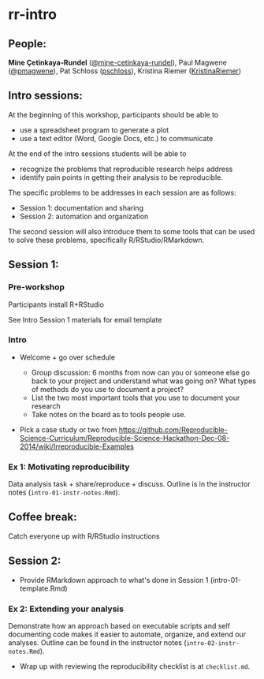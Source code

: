 rr-intro
========

## People:

**Mine Çetinkaya-Rundel** ([@mine-cetinkaya-rundel](https://github.com/mine-cetinkaya-rundel)), Paul Magwene ([@pmagwene](https://github.com/pmagwene)), Pat Schloss ([pschloss](https://github.com/pschloss)), Kristina Riemer ([KristinaRiemer](https://github.com/KristinaRiemer))

## Intro sessions:

At the beginning of this workshop, participants should be able to

- use a spreadsheet program to generate a plot
- use a text editor (Word, Google Docs, etc.) to communicate

At the end of the intro sessions students will be able to 

- recognize the problems that reproducible research helps address 
- identify pain points in getting their analysis to be reproducible.

The specific problems to be addresses in each session are as follows:

- Session 1: documentation and sharing
- Session 2: automation and organization

The second session will also introduce them to some tools that can be used to solve these 
problems, specifically R/RStudio/RMarkdown.

## Session 1:

### Pre-workshop

Participants install R+RStudio

See Intro Session 1 materials for email template

### Intro

- Welcome + go over schedule

    * Group discussion: 6 months from now can you or someone else go back to your project and understand what was going on? What types of methods do you use to document a project?
    * List the two most important tools that you use to document your research
    * Take notes on the board as to tools people use.

- Pick a case study or two from https://github.com/Reproducible-Science-Curriculum/Reproducible-Science-Hackathon-Dec-08-2014/wiki/Irreproducible-Examples

### Ex 1: Motivating reproducibility

Data analysis task + share/reproduce + discuss. Outline is in the instructor notes (`intro-01-instr-notes.Rmd`).

## Coffee break:

Catch everyone up with R/RStudio instructions

## Session 2:

- Provide RMarkdown approach to what's done in Session 1 (intro-01-template.Rmd)

### Ex 2: Extending your analysis

Demonstrate how an approach based on executable scripts and self documenting code makes it easier to automate, organize, and extend our analyses.  Outline can be found in the instructor notes (`intro-02-instr-notes.Rmd`).

- Wrap up with reviewing the reproducibility checklist is at `checklist.md`.

